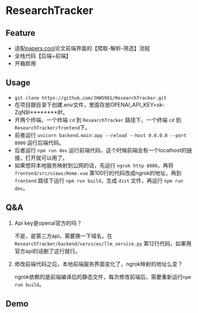 # ResearchTracker

## Feature
- 适配[papers.cool](https://papers.cool)论文前端界面的【爬取-解析-筛选】流程
- 全栈代码【后端+前端】
- 开箱即用

## Usage
- ``git clone https://github.com/JHW5981/ResearchTracker.git``
- 在项目跟目录下创建.env文件，里面存放OPENAI_API_KEY=sk-ZqN9I********8f。
- 开两个终端，一个终端 `cd` 到 `ResearchTracker` 路径下，一个终端 `cd` 到 `ResearchTracker/frontend`下。
- 前者运行 `uvicorn backend.main:app --reload --host 0.0.0.0 --port 8000` 运行后端代码。
- 后者运行 `npm run dev` 运行前端代码，这个时候前端会有一个localhost的链接，打开就可以用了。
- 如果想将本地服务映射到公网的话，先运行 `ngrok http 8000`，再将 `frontend/src/views/Home.vue` 第100行的代码改成ngrok的地址，再到 `frontend` 路径下运行 `npm run build`，生成 `dist` 文件，再运行 `npm run dev`。

## Q&A

1. Api key是openai官方的吗？

    不是，是第三方api，需要换一下域名，在 `ResearchTracker/backend/services/llm_service.py` 第12行代码，如果用官方api的话删了这行就行。

2. 修改前端代码之后，本地前端服务界面变化了，ngrok映射的地址么变？

    ngrok依赖的是前端编译后的静态文件，每次修改前端后，需要重新运行`npm run build`。

## Demo

